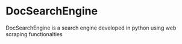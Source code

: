 # DocSearchEngine
DocSearchEngine is a search engine developed in python using web scraping functionalties

